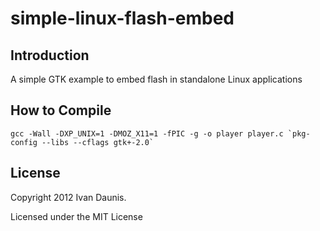 simple-linux-flash-embed
========================

## Introduction

A simple GTK example to embed flash in standalone Linux applications

## How to Compile

	gcc -Wall -DXP_UNIX=1 -DMOZ_X11=1 -fPIC -g -o player player.c `pkg-config --libs --cflags gtk+-2.0`

## License

Copyright 2012 Ivan Daunis.

Licensed under the MIT License
